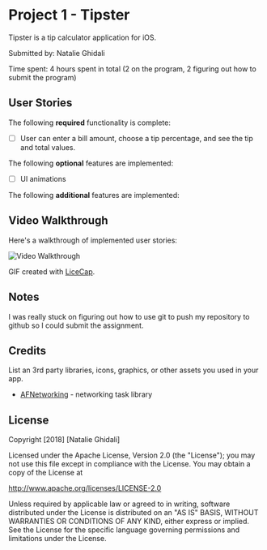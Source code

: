 # Project 1 - Tipster

Tipster is a tip calculator application for iOS.

Submitted by: Natalie Ghidali

Time spent: 4 hours spent in total (2 on the program, 2 figuring out how to submit the program)

## User Stories

The following **required** functionality is complete:

* [ ] User can enter a bill amount, choose a tip percentage, and see the tip and total values.

The following **optional** features are implemented:
* [ ] UI animations

The following **additional** features are implemented:

## Video Walkthrough

Here's a walkthrough of implemented user stories:

<img src='https://imgur.com/a/uKXAQQm' title='Video Walkthrough' width='' alt='Video Walkthrough' />

GIF created with [LiceCap](http://www.cockos.com/licecap/).

## Notes

I was really stuck on figuring out how to use git to push my repository to github so I could submit the assignment.

## Credits

List an 3rd party libraries, icons, graphics, or other assets you used in your app.

- [AFNetworking](https://github.com/AFNetworking/AFNetworking) - networking task library

## License

Copyright [2018] [Natalie Ghidali]

Licensed under the Apache License, Version 2.0 (the "License");
you may not use this file except in compliance with the License.
You may obtain a copy of the License at

http://www.apache.org/licenses/LICENSE-2.0

Unless required by applicable law or agreed to in writing, software
distributed under the License is distributed on an "AS IS" BASIS,
WITHOUT WARRANTIES OR CONDITIONS OF ANY KIND, either express or implied.
See the License for the specific language governing permissions and
limitations under the License.
